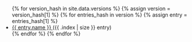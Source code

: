 
<ul>
{% for version_hash in site.data.versions %}
{% assign version = version_hash[1] %}
{% for entries_hash in version %}
{% assign entry = entries_hash[1] %}
  <li>
    <a href="https://github.com/{{ org.username }}">
      {{ entry.name }}
    </a>
    ({{ .index | size }} entry)
  </li>
{% endfor %}
{% endfor %}
</ul>